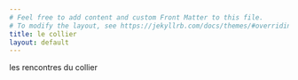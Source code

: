 ```yaml
---
# Feel free to add content and custom Front Matter to this file.
# To modify the layout, see https://jekyllrb.com/docs/themes/#overriding-theme-defaults
title: le collier 
layout: default
---
```

 les rencontres du collier